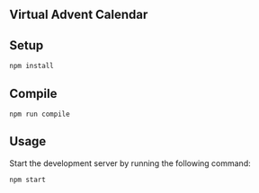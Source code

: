 Virtual Advent Calendar
---

Setup
---

```
npm install
```

Compile
---

```
npm run compile
```

Usage
---

Start the development server by running the following command:

```
npm start
```

